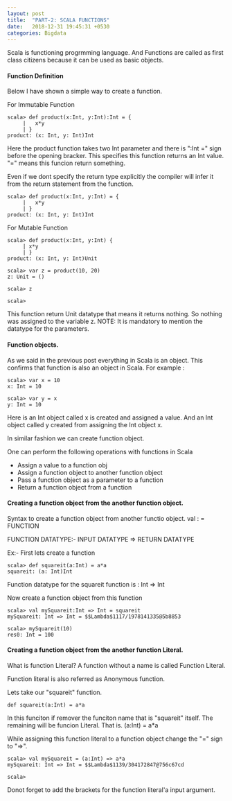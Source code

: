 ```yaml
---
layout: post
title:  "PART-2: SCALA FUNCTIONS"
date:   2018-12-31 19:45:31 +0530
categories: Bigdata
---
```


Scala is functioning progrmming language. And Functions are called as first class citizens because it 
can be used as basic objects.

#### Function Definition

Below I have shown a simple way to create a function.

For Immutable Function
```
scala> def product(x:Int, y:Int):Int = {
     |   x*y
     | }
product: (x: Int, y: Int)Int
```
Here the product function takes two Int parameter and there is ":Int =" sign before the opening bracker.
This specifies this function returns an Int value.
"=" means this funcion return something.

Even if we dont specify the return type explicitly the compiler will infer it from the return statement from the function.

```
scala> def product(x:Int, y:Int) = {
     |   x*y
     | }
product: (x: Int, y: Int)Int
```

For Mutable Function

```
scala> def product(x:Int, y:Int) {
     | x*y
     | }
product: (x: Int, y: Int)Unit

scala> var z = product(10, 20)
z: Unit = ()

scala> z

scala> 
```

This function return Unit datatype that means it returns nothing. So nothing was assigned to the variable z.
NOTE: It is mandatory to mention the datatype for the parameters.

#### Function objects. 

As we said in the previous post everything in Scala is an object. This confirms that function is also an object in Scala.
For example :
```
scala> var x = 10
x: Int = 10

scala> var y = x
y: Int = 10

```
Here is an Int object called x is created and assigned a value. 
And an Int object called y created from assigning the Int object x.

In similar fashion we can create function object.

One can perform the following operations with functions in Scala
- Assign a value to a function obj
- Assign a function object to another function object 
- Pass a function object as a parameter to a function 
- Return a function object from a function 


#### Creating a function object from the another function object.

Syntax to create a function object from another functio object.
val <FUNCTION OBJ NAME>:<FUNCTION DATATYPE> = FUNCTION
	
FUNCTION DATATYPE:- 
	INPUT DATATYPE => RETURN DATATYPE
	
Ex:-
First lets create a function
```
scala> def squareit(a:Int) = a*a
squareit: (a: Int)Int
```

Function datatype for the squareit function is :  Int => Int

Now create a function object from this function
```
scala> val mySquareit:Int => Int = squareit
mySquareit: Int => Int = $$Lambda$1117/1978141335@5b8853

scala> mySquareit(10)
res0: Int = 100
```


#### Creating a function object from the another function Literal.


What is function Literal?
A function without a name is called Function Literal.

Function literal is also referred as Anonymous function.

Lets take our "squareit" function. 
```
def squareit(a:Int) = a*a
```
In this funciton if remover the funciton name that is "squareit" itself. The remaining will be funcion Literal.
That is.
(a:Int) = a*a

While assigning this function literal to a function object change the "=" sign to "=>".
```
scala> val mySquareit = (a:Int) => a*a
mySquareit: Int => Int = $$Lambda$1139/304172847@756c67cd

scala> 

```
Donot forget to add the brackets for the function literal'a input argument.












